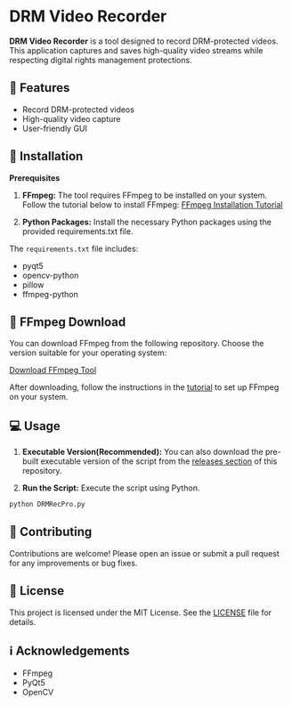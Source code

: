 # **DRM Video Recorder**

**DRM Video Recorder** is a tool designed to record DRM-protected videos. This application captures and saves high-quality video streams while respecting digital rights management protections.

## 💪 **Features**

- Record DRM-protected videos
- High-quality video capture
- User-friendly GUI

## 🧩 **Installation**

**Prerequisites**

1. **FFmpeg:** The tool requires FFmpeg to be installed on your system. Follow the tutorial below to install FFmpeg:
[FFmpeg Installation Tutorial](https://www.youtube.com/watch?v=5xgegeBL0kw)

2. **Python Packages:** Install the necessary Python packages using the provided requirements.txt file.

The `requirements.txt` file includes:

- pyqt5
- opencv-python
- pillow
- ffmpeg-python

## 🔽 **FFmpeg Download**

You can download FFmpeg from the following repository. Choose the version suitable for your operating system:

[Download FFmpeg Tool](https://github.com/GyanD/codexffmpeg/releases)

After downloading, follow the instructions in the [tutorial](https://www.youtube.com/watch?v=5xgegeBL0kw) to set up FFmpeg on your system.

## 💻 **Usage**

1. **Executable Version(Recommended):**
You can also download the pre-built executable version of the script from the [releases section](https://github.com/oop7/drm-video-recorder/releases) of this repository.

2. **Run the Script:** Execute the script using Python.
```python
python DRMRecPro.py
```

## 📙 **Contributing**

Contributions are welcome! Please open an issue or submit a pull request for any improvements or bug fixes.

## 📜 **License**

This project is licensed under the MIT License. See the [LICENSE](LICENSE) file for details.

## ℹ️ **Acknowledgements**

- FFmpeg
- PyQt5
- OpenCV
